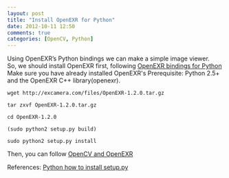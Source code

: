 ```yaml
---
layout: post
title: "Install OpenEXR for Python"
date: 2012-10-11 12:50
comments: true
categories: [OpenCV, Python]
---
```


Using OpenEXR’s Python bindings we can make a simple image viewer.  
So, we should install OpenEXR first, following [OpenEXR bindings for Python](http://www.excamera.com/sphinx/articles-openexr.html)  
Make sure you have already installed OpenEXR's Prerequisite: Python 2.5+ and the OpenEXR C++ library(openexr).

    wget http://excamera.com/files/OpenEXR-1.2.0.tar.gz

    tar zxvf OpenEXR-1.2.0.tar.gz

    cd OpenEXR-1.2.0

    (sudo python2 setup.py build)

    sudo python2 setup.py install

Then, you can follow [OpenCV and OpenEXR](http://opencv.willowgarage.com/documentation/python/cookbook.html#opencv-and-openexr)

References: [Python how to install setup.py](http://blog.csdn.net/ponder008/article/details/6592719)
